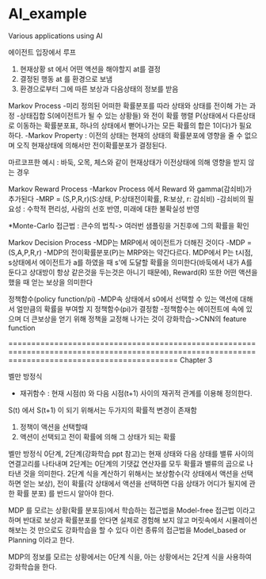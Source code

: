 # AI_example
Various applications using AI


에이전트 입장에서 루프
1. 현재상황 st 에서 어떤 액션을 해야할지 at를 결정
2. 결정된 행동 at 를 환경으로 보냄
3. 환경으로부터 그에 따른 보상과 다음상태의 정보를 받음

Markov Process
-미리 정의된 어떠한 확률분포를 따라 상태와 상태를 전이해 가는 과정
-상태집합 S(에이전트가 될 수 있는 상황들) 와 전이 확률 행렬 P(상태에서 다른상태로 이동하는 확률분포표, 하나의 상태에서 뻗어나가는 모든 확률의 합은 1이다)가 필요하다.
-Markov Property : 이전의 상태는 현재의 상태의 확률분포에 영향을 줄 수 없으며 오직 현재상태에 의해서만 전이확률분포가 결정된다.

마르코프한 예시 : 바둑, 오목, 체스와 같이 현재상태가 이전상태에 의해 영향을 받지 않는 경우


Markov Reward Process
-Markov Process 에서 Reward 와 gamma(감쇠비)가 추가된다
-MRP = (S,P,R,r)(S:상태, P:상태전이확률, R:보상, r: 감쇠비)
-감쇠비의 필요성 : 수학적 편리성, 사람의 선호 반영, 미래에 대한 불확실성 반영

*Monte-Carlo 접근법 : 큰수의 법칙-> 여러번 샘플링을 거친후에 그의 확률을 확인


Markov Decision Process
-MDP는 MRP에서 에이전트가 더해진 것이다
-MDP = (S,A,P,R,r)
-MDP의 전이확률분포(P)는 MRP와는 약간다르다. MDP에서 P는 t시점, s상태에서 에이전트가 a를 하였을 때 s'에 도달할 확률을 의미한다(바둑에서 내가 A를 둔다고 상대방이 항상 같은것을 두는것은 아니기 때문에), Reward(R) 또한 어떤 액션을 했을 때 얻는 보상을 의미한다


정책함수(policy function/pi)
-MDP속 상태에서 s0에서 선택할 수 있는 액션에 대해서 얼만큼의 확률을 부여할 지 정책함수(pi)가 결정함
-정책함수는 에이전트에 속에 있으며 더 큰보상을 얻기 위해 정책을 교정해 나가는 것이 강화학습->CNN의 feature function


=================================================================================================================================================
Chapter 3

벨만 방정식
- 재귀함수 : 현재 시점(t) 와 다음 시점(t+1) 사이의 재귀적 관계를 이용해 정의한다. 

S(t) 에서 S(t+1) 이 되기 위해서는 두가지의 확률적 변경이 존재함
1. 정책이 액션을 선택할때
2. 액션이 선택되고 전이 확률에 의해 그 상태가 되는 확률

벨만 방정식 0단계, 2단계(강화학습 ppt 참고)는 현재 상태와 다음 상태를 밸류 사이의 연결고리를 나타내며 2단계는 0단계의 기댓값 연산자를 모두 확률과 밸류의 곱으로 나타낸 것을 의미한다. 2단계 식을 계산하기 위해서는 보상함수(각 상태에서 액션을 선택하면 얻는 보상), 전이 확률(각 상태에서 액션을 선택하면 다음 상태가 어디가 될지에 관한 확률 분포) 를 반드시 알아야 한다. 

MDP 를 모르는 상황(확률 분포등)에서 학습하는 접근법을 Model-free 접근법 이라고 하며 반대로 보상과 확률분포를 안다면 실제로 경험해 보지 않고 머릿속에서 시뮬레이션 해보는 것 만으로도 강화학습을 할 수 있다 이런 종류의 접근법을 Model_based or Planning 이라고 한다.

MDP의 정보를 모르는 상황에서는 0단계 식을, 아는 상황에서는 2단계 식을 사용하여 강화학습을 한다. 